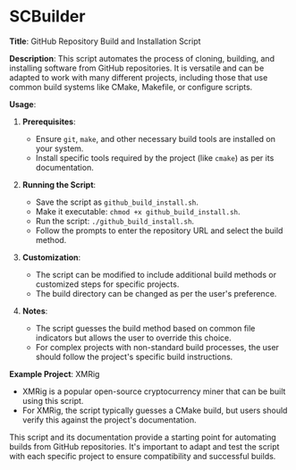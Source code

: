# SCBuilder
**Title**: GitHub Repository Build and Installation Script

**Description**: This script automates the process of cloning, building, and installing software from GitHub repositories. It is versatile and can be adapted to work with many different projects, including those that use common build systems like CMake, Makefile, or configure scripts.

**Usage**:

1. **Prerequisites**:
   - Ensure `git`, `make`, and other necessary build tools are installed on your system.
   - Install specific tools required by the project (like `cmake`) as per its documentation.

2. **Running the Script**:
   - Save the script as `github_build_install.sh`.
   - Make it executable: `chmod +x github_build_install.sh`.
   - Run the script: `./github_build_install.sh`.
   - Follow the prompts to enter the repository URL and select the build method.

3. **Customization**:
   - The script can be modified to include additional build methods or customized steps for specific projects.
   - The build directory can be changed as per the user's preference.

4. **Notes**:
   - The script guesses the build method based on common file indicators but allows the user to override this choice.
   - For complex projects with non-standard build processes, the user should follow the project's specific build instructions.

**Example Project**: XMRig

- XMRig is a popular open-source cryptocurrency miner that can be built using this script.
- For XMRig, the script typically guesses a CMake build, but users should verify this against the project's documentation.

This script and its documentation provide a starting point for automating builds from GitHub repositories. It's important to adapt and test the script with each specific project to ensure compatibility and successful builds.
